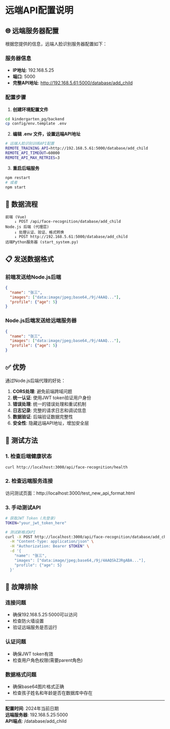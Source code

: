 # 远端API配置说明

## 🌐 远端服务器配置

根据您提供的信息，远端人脸识别服务器配置如下：

### 服务器信息
- **IP地址**: 192.168.5.25
- **端口**: 5000
- **完整API地址**: http://192.168.5.61:5000/database/add_child

### 配置步骤

1. **创建环境配置文件**
```bash
cd kindergarten_pg/backend
cp config/env.template .env
```

2. **编辑 .env 文件，设置远端API地址**
```bash
# 远端人脸识别训练API配置
REMOTE_TRAINING_API=http://192.168.5.61:5000/database/add_child
REMOTE_API_TIMEOUT=60000
REMOTE_API_MAX_RETRIES=3
```

3. **重启后端服务**
```bash
npm restart
# 或者
npm start
```

## 🔄 数据流程

```
前端 (Vue) 
    ↓ POST /api/face-recognition/database/add_child
Node.js 后端 (代理层)
    ↓ 处理认证、验证、格式转换
    ↓ POST http://192.168.5.61:5000/database/add_child
远端Python服务器 (start_system.py)
```

## 📋 发送数据格式

### 前端发送给Node.js后端
```json
{
  "name": "张三",
  "images": ["data:image/jpeg;base64,/9j/4AAQ..."],
  "profile": {"age": 5}
}
```

### Node.js后端发送给远端服务器
```json
{
  "name": "张三", 
  "images": ["data:image/jpeg;base64,/9j/4AAQ..."],
  "profile": {"age": 5}
}
```

## ✅ 优势

通过Node.js后端代理的好处：

1. **CORS处理**: 避免前端跨域问题
2. **统一认证**: 使用JWT token验证用户身份
3. **错误处理**: 统一的错误处理和重试机制
4. **日志记录**: 完整的请求日志和调试信息
5. **数据验证**: 后端验证数据完整性
6. **安全性**: 隐藏远端API地址，增加安全层

## 🧪 测试方法

### 1. 检查后端健康状态
```bash
curl http://localhost:3000/api/face-recognition/health
```

### 2. 检查远端服务连接
访问测试页面：http://localhost:3000/test_new_api_format.html

### 3. 手动测试API
```bash
# 获取JWT Token (先登录)
TOKEN="your_jwt_token_here"

# 测试新格式API
curl -X POST http://localhost:3000/api/face-recognition/database/add_child \
  -H "Content-Type: application/json" \
  -H "Authorization: Bearer $TOKEN" \
  -d '{
    "name": "张三",
    "images": ["data:image/jpeg;base64,/9j/4AAQSkZJRgABA..."],
    "profile": {"age": 5}
  }'
```

## 🚨 故障排除

### 连接问题
- 确保192.168.5.25:5000可以访问
- 检查防火墙设置
- 验证远端服务是否运行

### 认证问题
- 确保JWT token有效
- 检查用户角色权限(需要parent角色)

### 数据格式问题
- 确保base64图片格式正确
- 检查孩子姓名和年龄是否在数据库中存在

---

**配置时间**: 2024年当前日期  
**远端服务器**: 192.168.5.25:5000  
**API端点**: /database/add_child 
